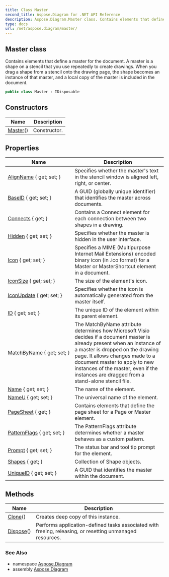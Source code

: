 ```yaml
---
title: Class Master
second_title: Aspose.Diagram for .NET API Reference
description: Aspose.Diagram.Master class. Contains elements that define a master for the document. A master is a shape on a stencil that you use repeatedly to create drawings. When you drag a shape from a stencil onto the drawing page the shape becomes an instance of that master and a local copy of the master is included in the document
type: docs
url: /net/aspose.diagram/master/
---
```

## Master class

Contains elements that define a master for the document. A master is a shape on a stencil that you use repeatedly to create drawings. When you drag a shape from a stencil onto the drawing page, the shape becomes an instance of that master, and a local copy of the master is included in the document.

```csharp
public class Master : IDisposable
```

## Constructors

| Name | Description |
| --- | --- |
| [Master](master/)() | Constructor. |

## Properties

| Name | Description |
| --- | --- |
| [AlignName](../../aspose.diagram/master/alignname/) { get; set; } | Specifies whether the master's text in the stencil window is aligned left, right, or center. |
| [BaseID](../../aspose.diagram/master/baseid/) { get; set; } | A GUID (globally unique identifier) that identifies the master across documents. |
| [Connects](../../aspose.diagram/master/connects/) { get; } | Contains a Connect element for each connection between two shapes in a drawing. |
| [Hidden](../../aspose.diagram/master/hidden/) { get; set; } | Specifies whether the master is hidden in the user interface. |
| [Icon](../../aspose.diagram/master/icon/) { get; set; } | Specifies a MIME (Multipurpose Internet Mail Extensions) encoded binary icon (in .ico format) for a Master or MasterShortcut element in a document. |
| [IconSize](../../aspose.diagram/master/iconsize/) { get; set; } | The size of the element's icon. |
| [IconUpdate](../../aspose.diagram/master/iconupdate/) { get; set; } | Specifies whether the icon is automatically generated from the master itself. |
| [ID](../../aspose.diagram/master/id/) { get; set; } | The unique ID of the element within its parent element. |
| [MatchByName](../../aspose.diagram/master/matchbyname/) { get; set; } | The MatchByName attribute determines how Microsoft Visio decides if a document master is already present when an instance of a master is dropped on the drawing page. It allows changes made to a document master to apply to new instances of the master, even if the instances are dragged from a stand-alone stencil file. |
| [Name](../../aspose.diagram/master/name/) { get; set; } | The name of the element. |
| [NameU](../../aspose.diagram/master/nameu/) { get; set; } | The universal name of the element. |
| [PageSheet](../../aspose.diagram/master/pagesheet/) { get; } | Contains elements that define the page sheet for a Page or Master element. |
| [PatternFlags](../../aspose.diagram/master/patternflags/) { get; set; } | The PatternFlags attribute determines whether a master behaves as a custom pattern. |
| [Prompt](../../aspose.diagram/master/prompt/) { get; set; } | The status bar and tool tip prompt for the element. |
| [Shapes](../../aspose.diagram/master/shapes/) { get; } | Collection of Shape objects. |
| [UniqueID](../../aspose.diagram/master/uniqueid/) { get; set; } | A GUID that identifies the master within the document. |

## Methods

| Name | Description |
| --- | --- |
| [Clone](../../aspose.diagram/master/clone/)() | Creates deep copy of this instance. |
| [Dispose](../../aspose.diagram/master/dispose/)() | Performs application-defined tasks associated with freeing, releasing, or resetting unmanaged resources. |

### See Also

* namespace [Aspose.Diagram](../../aspose.diagram/)
* assembly [Aspose.Diagram](../../)


